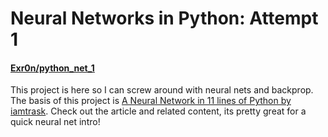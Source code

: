 # Neural Networks in Python: Attempt 1
#### [Exr0n/python_net_1](https://github.com/Exr0n/python_net_1)

This project is here so I can screw around with neural nets and backprop. The basis of this project is [A Neural Network in 11 lines of Python by iamtrask](https://iamtrask.github.io/2015/07/12/basic-python-network/). Check out the article and related content, its pretty great for a quick neural net intro!